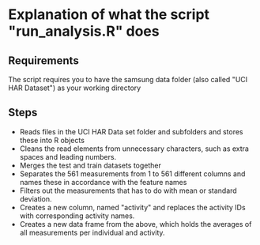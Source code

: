 # Explanation of what the script "run_analysis.R" does

 ## Requirements
 The script requires you to have the samsung data folder (also called "UCI HAR Dataset") as your working directory
 
 ## Steps
 - Reads files in the UCI HAR Data set folder and subfolders and stores these into R objects
 - Cleans the read elements from unnecessary characters, such as extra spaces and leading numbers.
 - Merges the test and train datasets together
 - Separates the 561 measurements from 1 to 561 different columns and names these in accordance with the feature names
 - Filters out the measurements that has to do with mean or standard deviation.
 - Creates a new column, named "activity" and replaces the activity IDs with corresponding activity names.
 - Creates a new data frame from the above, which holds the averages of all measurements per individual and activity.
